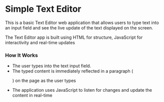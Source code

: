 <h1>Simple Text Editor</h1>
<p>This is a basic Text Editor web application that allows users to type text into an input field and see the live update of the text displayed on the screen.</p>
<p>The Text Editor app is built using HTML for structure, JavaScript for interactivity and real-time updates</p>

<h3>How It Works</h3>
<ul>
  <li>The user types into the text input field.</li>
  <li>The typed content is immediately reflected in a paragraph (<p>) on the page as the user types</li>
  <li>The application uses JavaScript to listen for changes and update the content in real-time</li>
</ul>
